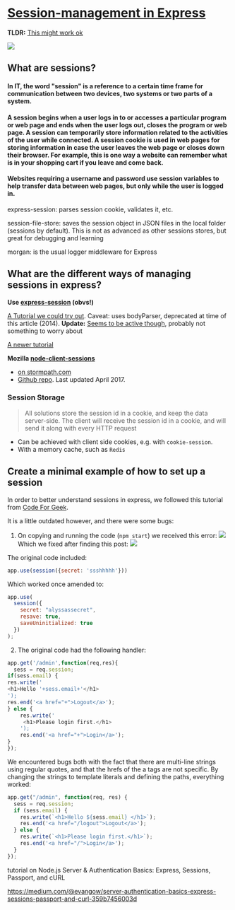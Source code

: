 # [Session-management in Express](https://github.com/foundersandcoders/master-reference/blob/master/coursebook/week-8/research-afternoon.md#session-management-in-express)

**TLDR:** [This might work ok](https://medium.com/@evangow/server-authentication-basics-express-sessions-passport-and-curl-359b7456003d)

![](https://media.giphy.com/media/3o6gDRuqYeG11VeBG0/giphy.gif)

 ## What are sessions?
 #### In IT, the word "session" is a reference to a certain time frame for communication between two devices, two systems or two parts of a system.
 #### A session begins when a user logs in to or accesses a particular program or web page and ends when the user logs out, closes the program or web page. A session can temporarily store information related to the activities of the user while connected. A session cookie is used in web pages for storing information in case the user leaves the web page or closes down their browser. For example, this is one way a website can remember what is in your shopping cart if you leave and come back.
 
 #### Websites requiring a username and password use session variables to help transfer data between web pages, but only while the user is logged in. 
 
 express-session: parses session cookie, validates it, etc.
 
session-file-store: saves the session object in JSON files in the local folder (sessions by default). This is not as advanced as other sessions stores, but great for debugging and learning

morgan: is the usual logger middleware for Express

 ## What are the different ways of managing sessions in express?
 
 **Use [express-session](https://www.npmjs.com/package/express-session) (obvs!)**
 
 [A Tutorial we could try out](https://codeforgeek.com/2014/09/manage-session-using-node-js-express-4/). Caveat: uses bodyParser, deprecated at time of this article (2014). **Update:** [ Seems to be active though](https://www.npmjs.com/package/body-parser), probably not something to worry about
 
 [A newer tutorial](https://flaviocopes.com/express-sessions/)
 
 **Mozilla [node-client-sessions](https://github.com/mozilla/node-client-sessions)**
 - [on stormpath.com](https://stormpath.com/blog/everything-you-ever-wanted-to-know-about-node-dot-js-sessions)
 - [Github repo](https://github.com/mozilla/node-client-sessions). Last updated April 2017.

### Session Storage
> All solutions store the session id in a cookie, and keep the data server-side. The client will receive the session id in a cookie, and will send it along with every HTTP request
- Can be achieved with client side cookies, e.g. with `cookie-session`.
- With a memory cache, such as `Redis`

 ## Create a minimal example of how to set up a session
 
 In order to better understand sessions in express, we followed this tutorial from [Code For Geek](https://codeforgeek.com/2014/09/manage-session-using-node-js-express-4/).
 
 It is a little outdated however, and there were some bugs:
1. On copying and running the code (```npm start```) we received this error:
![](https://i.imgur.com/b2KUGMt.png)
Which we fixed after finding this post:
![](https://i.imgur.com/kOCakoB.png)

The original code included:
```javascript
app.use(session({secret: 'ssshhhhh'}))
```

Which worked once amended to:
```javascript
app.use(
  session({
    secret: "alyssassecret",
    resave: true,
    saveUninitialized: true
  })
);
```

2. The original code had the following handler:
```javascript
app.get('/admin',function(req,res){
  sess = req.session;
if(sess.email) {
res.write('
<h1>Hello '+sess.email+'</h1>
');
res.end('<a href="+">Logout</a>');
} else {
    res.write('
     <h1>Please login first.</h1>
    ');
    res.end('<a href="+">Login</a>');
}
});
```
We encountered bugs both with the fact that there are multi-line strings using regular quotes, and that the hrefs of the a tags are not specific. By changing the strings to template literals and defining the paths, everything worked:
```javascript
app.get("/admin", function(req, res) {
  sess = req.session;
  if (sess.email) {
    res.write(`<h1>Hello ${sess.email} </h1>`);
    res.end('<a href="/logout">Logout</a>');
  } else {
    res.write(`<h1>Please login first.</h1>`);
    res.end('<a href="/">Login</a>');
  }
});
```

tutorial on Node.js Server & Authentication Basics: Express, Sessions, Passport, and cURL

https://medium.com/@evangow/server-authentication-basics-express-sessions-passport-and-curl-359b7456003d
